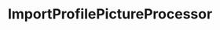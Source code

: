 ---
optionsClassName: ImportProfilePictureProcessorOptions
optionsClassFullName: MigrationTools.Processors.ImportProfilePictureProcessorOptions
configurationSamples:
- name: defaults
  description: 
  code: Default Unavailable
  sampleFor: MigrationTools.Processors.ImportProfilePictureProcessorOptions
- name: sample
  description: 
  code: Sample Unavailable
  sampleFor: MigrationTools.Processors.ImportProfilePictureProcessorOptions
- name: classic
  description: 
  code: >-
    {
      "$type": "ImportProfilePictureProcessorOptions",
      "Enabled": false,
      "Enrichers": null,
      "SourceName": null,
      "TargetName": null,
      "RefName": null
    }
  sampleFor: MigrationTools.Processors.ImportProfilePictureProcessorOptions
description: Downloads corporate images and updates TFS/Azure DevOps profiles
className: ImportProfilePictureProcessor
typeName: Processors
architecture: 
options:
- parameterName: Enabled
  type: Boolean
  description: If set to `true` then the processor will run. Set to `false` and the processor will not run.
  defaultValue: missng XML code comments
- parameterName: Enrichers
  type: List
  description: List of Enrichers that can be used to add more features to this processor. Only works with Native Processors and not legacy Processors.
  defaultValue: missng XML code comments
- parameterName: RefName
  type: String
  description: '`Refname` will be used in the future to allow for using named Options without the need to copy all of the options.'
  defaultValue: missng XML code comments
- parameterName: SourceName
  type: String
  description: missng XML code comments
  defaultValue: missng XML code comments
- parameterName: TargetName
  type: String
  description: missng XML code comments
  defaultValue: missng XML code comments
status: alpha
processingTarget: Profiles
classFile: /src/MigrationTools.Clients.AzureDevops.ObjectModel/Processors/ImportProfilePictureProcessor.cs
optionsClassFile: /src/MigrationTools.Clients.AzureDevops.ObjectModel/Processors/ImportProfilePictureProcessorOptions.cs

redirectFrom:
- /Reference/Processors/ImportProfilePictureProcessorOptions/
layout: reference
toc: true
permalink: /Reference/Processors/ImportProfilePictureProcessor/
title: ImportProfilePictureProcessor
categories:
- Processors
- 
topics:
- topic: notes
  path: /docs/Reference/Processors/ImportProfilePictureProcessor-notes.md
  exists: false
  markdown: ''
- topic: introduction
  path: /docs/Reference/Processors/ImportProfilePictureProcessor-introduction.md
  exists: false
  markdown: ''

---